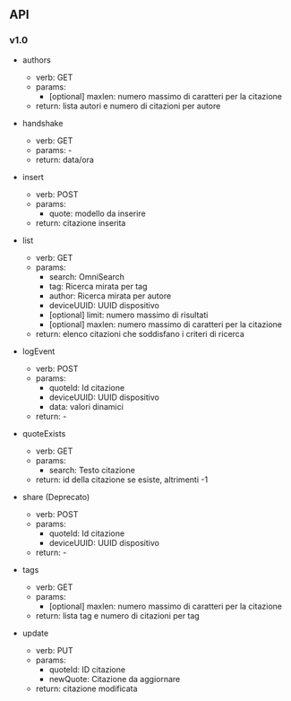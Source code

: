 ## API

### v1.0

- authors
	- verb: GET
	- params: 
		- [optional] maxlen: numero massimo di caratteri per la citazione
	- return: lista autori e numero di citazioni per autore
	
- handshake
	- verb: GET
	- params: -
	- return: data/ora
	
- insert
	- verb: POST
	- params:
		- quote: modello da inserire
	- return: citazione inserita
	
- list
	- verb: GET
	- params:
		- search: OmniSearch
		- tag: Ricerca mirata per tag
		- author: Ricerca mirata per autore
		- deviceUUID: UUID dispositivo
		- [optional] limit: numero massimo di risultati 
		- [optional] maxlen: numero massimo di caratteri per la citazione		
	- return: elenco citazioni che soddisfano i criteri di ricerca

- logEvent
	- verb: POST
	- params:
		- quoteId: Id citazione
		- deviceUUID: UUID dispositivo
		- data: valori dinamici
	- return: -
	
- quoteExists
	- verb: GET
	- params:
		- search: Testo citazione
	- return: id della citazione se esiste, altrimenti -1

- share (Deprecato)
	- verb: POST
	- params:
		- quoteId: Id citazione
		- deviceUUID: UUID dispositivo
	- return: -

- tags
	- verb: GET
	- params: 
		- [optional] maxlen: numero massimo di caratteri per la citazione
	- return: lista tag e numero di citazioni per tag
	
- update
	- verb: PUT
	- params: 
		- quoteId: ID citazione
		- newQuote: Citazione da aggiornare
	- return: citazione modificata